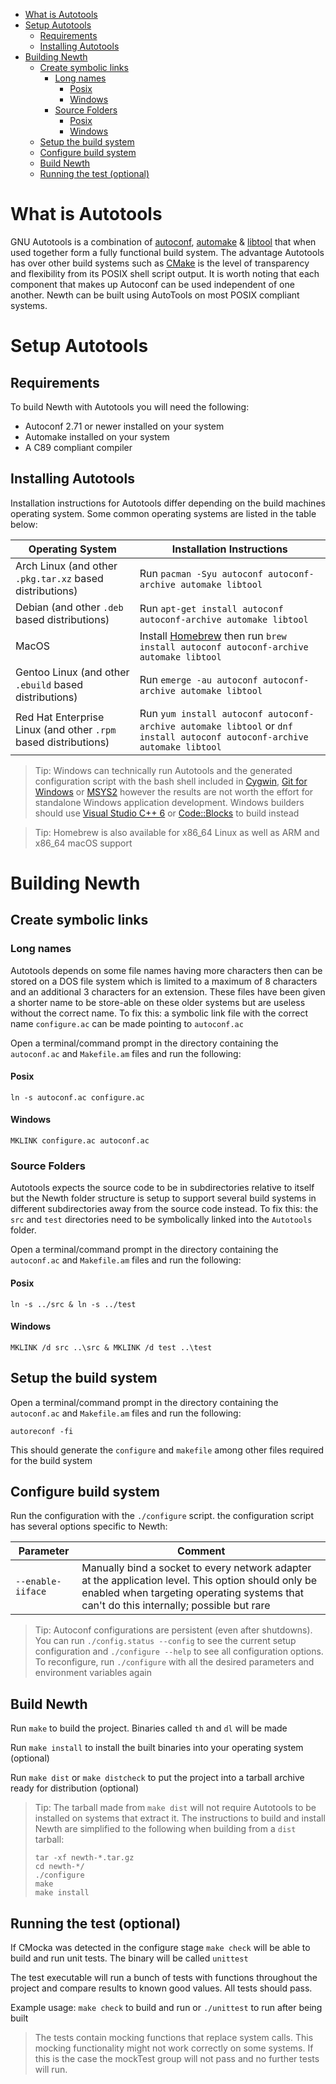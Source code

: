 <!-- TOC -->
* [What is Autotools](#what-is-autotools)
* [Setup Autotools](#setup-autotools)
  * [Requirements](#requirements)
  * [Installing Autotools](#installing-autotools)
* [Building Newth](#building-newth)
  * [Create symbolic links](#create-symbolic-links)
    * [Long names](#long-names)
      * [Posix](#posix)
      * [Windows](#windows)
    * [Source Folders](#source-folders)
      * [Posix](#posix-1)
      * [Windows](#windows-1)
  * [Setup the build system](#setup-the-build-system)
  * [Configure build system](#configure-build-system)
  * [Build Newth](#build-newth)
  * [Running the test (optional)](#running-the-test-optional)
<!-- TOC -->

# What is Autotools

GNU Autotools is a combination of
[autoconf](https://www.gnu.org/software/autoconf/), [automake](https://www.gnu.org/software/automake/)
& [libtool](https://www.gnu.org/software/libtool/) that when used together form a fully functional build system.
The advantage Autotools has over other build systems such as [CMake](https://cmake.org/) is the level of transparency
and flexibility from its POSIX shell script output.
It is worth noting that each component that makes up Autoconf can be used independent of one another.
Newth can be built using AutoTools on most POSIX compliant systems.

# Setup Autotools

## Requirements

To build Newth with Autotools you will need the following:

- Autoconf 2.71 or newer installed on your system
- Automake installed on your system
- A C89 compliant compiler

## Installing Autotools

Installation instructions for Autotools differ depending on the build machines operating system.
Some common operating systems are listed in the table below:

| Operating System                                                | Installation Instructions                                                                                                |
|-----------------------------------------------------------------|--------------------------------------------------------------------------------------------------------------------------|
| Arch Linux (and other `.pkg.tar.xz` based distributions)        | Run `pacman -Syu autoconf autoconf-archive automake libtool`                                                             |
| Debian (and other `.deb` based distributions)                   | Run `apt-get install autoconf autoconf-archive automake libtool`                                                         |
| MacOS                                                           | Install [Homebrew](https://brew.sh/) then run `brew install autoconf autoconf-archive automake libtool`                  |
| Gentoo Linux (and other `.ebuild` based distributions)          | Run `emerge -au autoconf autoconf-archive automake libtool`                                                              |
| Red Hat Enterprise Linux (and other `.rpm` based distributions) | Run `yum install autoconf autoconf-archive automake libtool` or `dnf install autoconf autoconf-archive automake libtool` |

> Tip: Windows can technically run Autotools and the generated configuration script with the bash shell included in
> [Cygwin](https://www.cygwin.com/), [Git for Windows](https://gitforwindows.org/) or [MSYS2](https://www.msys2.org/)
> however the results are not worth the effort for standalone Windows application development.
> Windows builders should use [Visual Studio C++ 6](../VC6/README.md) or [Code::Blocks](../CodeBlks/README.md) to build instead

> Tip: Homebrew is also available for x86_64 Linux as well as ARM and x86_64 macOS support

# Building Newth

## Create symbolic links

### Long names
Autotools depends on some file names having more characters then can be stored on a DOS file system which is limited to
a maximum of 8 characters and an additional 3 characters for an extension. These files have been given a shorter name
to be store-able on these older systems but are useless without the correct name.
To fix this: a symbolic link file with the correct name `configure.ac` can be made pointing to `autoconf.ac`

Open a terminal/command prompt in the directory containing the `autoconf.ac` and `Makefile.am` files and run the following:
#### Posix
```
ln -s autoconf.ac configure.ac
```
#### Windows
```
MKLINK configure.ac autoconf.ac 
```

### Source Folders
Autotools expects the source code to be in subdirectories relative to itself but the Newth folder structure is
setup to support several build systems in different subdirectories away from the source code instead. 
To fix this: the `src` and `test` directories need to be symbolically linked into the `Autotools` folder.  

Open a terminal/command prompt in the directory containing the `autoconf.ac` and `Makefile.am` files and run the following:
#### Posix
```
ln -s ../src & ln -s ../test
```
#### Windows
```
MKLINK /d src ..\src & MKLINK /d test ..\test 
```

## Setup the build system

Open a terminal/command prompt in the directory containing the `autoconf.ac` and `Makefile.am` files and run the following:
```
autoreconf -fi
```
This should generate the `configure` and `makefile` among other files required for the build system

## Configure build system

Run the configuration with the `./configure` script. the configuration script has several options specific to Newth:

| Parameter         | Comment                                                                                                                                                                                        |
|-------------------|------------------------------------------------------------------------------------------------------------------------------------------------------------------------------------------------|
| `--enable-iiface` | Manually bind a socket to every network adapter at the application level. This option should only be enabled when targeting operating systems that can't do this internally; possible but rare |

> Tip: Autoconf configurations are persistent (even after shutdowns).
> You can run `./config.status --config` to see the current setup configuration
> and `./configure --help` to see all configuration options.
> To reconfigure, run `./configure` with all the desired parameters and environment variables again

## Build Newth

Run `make` to build the project.
Binaries called `th` and `dl` will be made

Run `make install` to install the built binaries into your operating system (optional)

Run `make dist` or `make distcheck` to put the project into a tarball archive ready for distribution (optional)
> Tip: The tarball made from `make dist` will not require Autotools to be installed on systems that extract it.
> The instructions to build and install Newth are simplified to the following when building from a `dist` tarball:
> ```
> tar -xf newth-*.tar.gz
> cd newth-*/
> ./configure
> make
> make install
> ```

## Running the test (optional)

If CMocka was detected in the configure stage `make check` will be able to build and run unit tests. 
The binary will be called `unittest`

The test executable will run a bunch of tests with functions throughout the project
and compare results to known good values. All tests should pass.

Example usage: `make check` to build and run or `./unittest` to run after being built

> The tests contain mocking functions that replace system calls.
This mocking functionality might not work correctly on some systems. If this is the case the mockTest group will not
pass and no further tests will run.